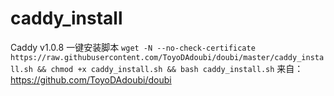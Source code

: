 # caddy_install
Caddy v1.0.8 一键安装脚本
`wget -N --no-check-certificate https://raw.githubusercontent.com/ToyoDAdoubi/doubi/master/caddy_install.sh && chmod +x caddy_install.sh && bash caddy_install.sh`
来自：https://github.com/ToyoDAdoubi/doubi
